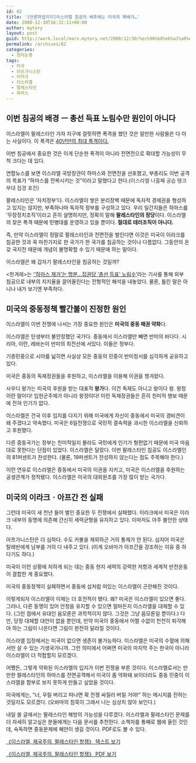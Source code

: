 ```yaml
---
id: 82
title: '[언론파업지지]이스라엘 침공의 배후에는 미국의 패배가…'
date: 2008-12-30T16:32:11+00:00
author: mytory
layout: post
guid: http://work.local/marx.mytory.net/2008/12/30/%ec%96%b8%eb%a1%a0%ed%8c%8c%ec%97%85%ec%a7%80%ec%a7%80%ec%9d%b4%ec%8a%a4%eb%9d%bc%ec%97%98-%ec%b9%a8%ea%b3%b5%ec%9d%98-%eb%b0%b0%ed%9b%84%ec%97%90%eb%8a%94-%eb%af%b8%ea%b5%ad%ec%9d%98-%ed%8c%a8/
permalink: /archives/82
categories:
  - 정치논평
tags:
  - 미국
  - 아프가니스탄
  - 이라크
  - 이스라엘
  - 팔레스타인
  - 하마스
---
```

## 이번 침공의 배경 ㅡ 총선 득표 노림수만 원인이 아니다

이스라엘이 팔레스타인 가자 지구에 걸핏하면 폭격을 했던 것은 알만한 사람들은 다 아는 사실이다. 이 폭격은 <a href="http://www.resistcandle.com/0_view.php?urn=cor12-gaza-israel" target="_blank" title="[http://www.resistcandle.com/0_view.php?urn=cor12-gaza-israel]로 이동합니다.">40년만의 최대 폭격이다.</a>

이번 침공에서 중요한 것은 이게 단순한 폭격이 아니라 전면전으로 확대할 가능성이 무척 크다는 데 있다.

연합뉴스를 보면 이스라엘 국방장관이 하마스와 전면전을 선포했고, 부총리도 이번 공격의 목표가 “하마스를 전복시키는 것”이라고 말했다고 한다.(<a href="http://hani.co.kr/arti/international/international_general/330474.html" target="_blank" title="기사 보러 가기" style="color: rgb(51, 51, 51); text-decoration: none; ">이스라엘 나흘째 공습 탱크부대 접경 포진</a>)

팔레스타인은 ‘자치정부’다. 이스라엘이 쌓은 분리장벽 때문에 독자적 경제권을 형성하고 있지는 않지만, 부족하나마 독자적 정부를 구성하고 있다. 우리 일간지들은 하마스를 ‘무장정치조직’이라고 흔히 설명하지만, 정확히 말해 **팔레스타인의 정당**이다. 이스라엘의 잦은 폭격 때문에 민병대를 운영하고 있을 뿐이다. **절대로 테러조직이 아니다. <span class="Apple-style-span" style="font-weight: normal; "></span>**

**<span class="Apple-style-span" style="font-weight: normal; ">즉, 만약 이스라엘이 정말로 팔레스타인과 전면전을 벌인다면 이것은 미국이 이라크를 침공한 것과 꼭 마찬가지로 한 국가가 한 국가를 침공하는 것이나 다름없다. 그동안의 온갖 국지전 때문에 개념이 불명확할 수 있기 때문에 하는 말이다.</span>**

이스라엘은 왜 갑자기 팔레스타인을 침공하는 것일까?

&lt;한겨레&gt;는 <a href="http://www.hani.co.kr/arti/international/arabafrica/330135.html" target="_blank" title="기사 보기">‘‘하마스 제거’는 명분…집권당 ‘총선 득표’ 노림수’</a>라는 기사를 통해 외부 침공으로 내부의 지지율을 끌어올린다는 전형적인 해석을 내놓았다. 물론, 틀린 말은 아니나 내가 보기엔 부족하다.

## 미국의 중동정책 빨간불이 진정한 원인

이스라엘이 이번 전쟁에 나서는 가장 중요한 원인은 **미국의 중동 패권 약화**다.

이스라엘은 탄생부터 불안정했던 국가다. 중동에서 이스라엘만 빼면 반미의 바다다. 시리아, 이란, 레바논이 반미의 최전선에 서있다. 이들은 정부다.

기층민중으로 시야를 넓히면 사실상 모든 중동의 민중이 반미정서를 심각하게 공유하고 있다.

미국은 중동의 독재정권들을 후원하고, 이스라엘을 이용해 이권을 챙겨왔다. 

사우디 왕가는 미국의 후원을 받는 대표적 **왕가**다. 이건 독재도 아니고 왕이다 왕. 왕정이란 말이다! 입헌군주제가 아니라 왕정이다! 이런 독재정권들은 흔히 친미적 행보 때문에 전혀 인기가 없다.

이스라엘은 건국 이후 입지를 다지기 위해 미국에게 자신이 중동에서 미국의 경비견이 돼 주겠다고 약속했다. 미국은 6일전쟁으로 국민적 결속력을 과시한 이스라엘을 신뢰하고 후원했다. 

다른 중동국가는 정부는 친미적일지 몰라도 국민에게 인기가 형편없기 때문에 미국 마음대로 못한다는 단점이 있었다. 이스라엘은 달랐다. 이번 팔레스타인 침공도 이스라엘인의 81퍼센트가 찬성한다. (물론, 19퍼센트가 찬성하지 않는다는 점도 주목해야 한다.)

이런 연유로 이스라엘은 중동에서 미국의 이권을 지키고, 미국은 이스라엘을 후원하는 공생관계가 정착됐다. 이스라엘은 미국의 대외원조를 가장 많이 받는 국가다.

## 미국의 이라크ㆍ아프간 전 실패

그런데 미국이 새 천년 들어 벌인 중요한 두 전쟁에서 실패했다. 이라크에서 미국은 이라크 내부의 동맹에 의존해 간신히 세력균형을 유지하고 있다. 이마저도 아주 불안한 상태다. 

아프가니스탄은 더 심하다. 수도 카불을 제외하곤 거의 통제가 안 된다. 심지어 미국은 탈레반에게 남부를 거의 다 내주고 있다. (이게 오바마가 아프간을 강조하는 이유 중 하다기도 하다.)

미국이 이런 상황에 처하게 되는 데는 중동 현지 세력의 강력한 저항과 세계적 반전운동이 결합한 게 중요했다.

미국의 중동정책이 실패하면서 중동에 섬처럼 떠있는 이스라엘이 곤란해진 것이다. 

이렇게되자 이스라엘이 이제는 더 호전적이 됐다. 왜? 미국은 이스라엘이 있으면 좋다. 그러나, 다른 동맹이 있어 안정을 유지할 수 있으면 얼마든지 이스라엘을 대체할 수 있다. (그런 점에서 유대인 음모론은 과학적이지 않다. 그것은 그냥 음모론일 뿐이다.) 다만, 당장 대체할 대안이 없을 뿐인데, 만약 미국이 중동에서 어쩔 수없이 천천히 퇴각해야 하는 그림이 나온다면 그림이 완전히 달라질 것이다.

이스라엘 입장에서는 미국이 없으면 생존이 불가능하다. 이스라엘은 미국의 수혈에 의해서만 살 수 있는 기생국가니까. 그런 의미에서 어쩌면 미국의 마지막 주는 한국이 아니라 이스라엘이 더 적합할지 모르겠다.

어쨌든, 그렇게 약화된 이스라엘의 입지가 이번 전쟁을 부른 것이다. 이스라엘로서는 만만한 팔레스타인의 하마스를 전면공격해서 미국이 좀 약화돼 보이더라도 중동 민중이 이스라엘을 함부로 보지 못하게 만들고 싶었을 것이다.

미국에게는, “너, 우릴 버리고 떠나면 확 전쟁 싸질러 버릴 거야!” 하는 메시지를 전하는 것일지도 모르겠다. (오바마의 침묵이 그래서 나는 심상치 않아 보인다.)

<div class="gray-textbox">
  <p>
    내일 쓸 글에서는 팔레스타인 해방의 가능성을 다루겠다. 이스라엘과 팔레스타인 문제를 더 자세히 알고싶은 분들에게는 다음 문서를 추천한다. 소책자를 통째로 웹에 올린 것인데, 숙독하면 중동문제에 혜안이 생길 것이다. PDF로도 볼 수 있다.
  </p>
  
  <p class="link">
    <a href="http://www.resistcandle.com/0_view.php?urn=cor12-israel-imperialism-pal-resistance" target="_blank" title="[http://www.resistcandle.com/0_view.php?urn=cor12-israel-imperialism-pal-resistance]로 이동합니다.">《이스라엘, 제국주의, 팔레스타인 항쟁》 텍스트 보기</a>
  </p>
  
  <p class="link">
    <a href="http://www.resistcandle.com/_UPLOAD_PDF/pam-israel-imperialism-palestine.pdf" target="_blank" title="[http://www.resistcandle.com/_UPLOAD_PDF/pam-israel-imperialism-palestine.pdf]로 이동합니다.">《이스라엘, 제국주의, 팔레스타인 항쟁》 PDF 보기</a>
  </p>
</div>